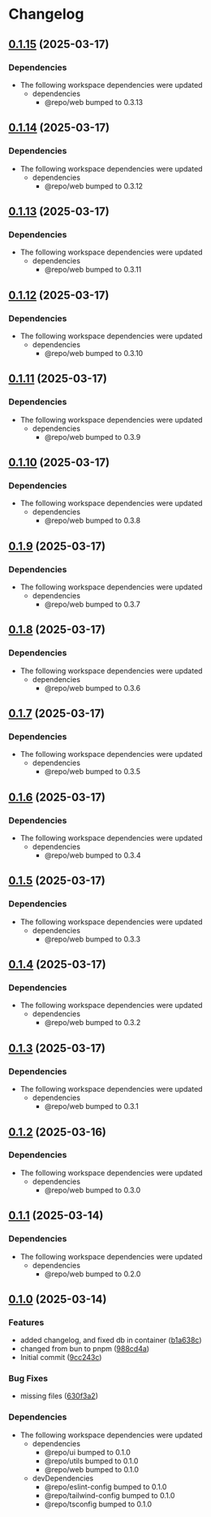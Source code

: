 # Changelog

## [0.1.15](https://github.com/CaptainPowerTurtle/teck-website-monorepo/compare/storybook@v0.1.14...storybook@v0.1.15) (2025-03-17)


### Dependencies

* The following workspace dependencies were updated
  * dependencies
    * @repo/web bumped to 0.3.13

## [0.1.14](https://github.com/CaptainPowerTurtle/teck-website-monorepo/compare/storybook@v0.1.13...storybook@v0.1.14) (2025-03-17)


### Dependencies

* The following workspace dependencies were updated
  * dependencies
    * @repo/web bumped to 0.3.12

## [0.1.13](https://github.com/CaptainPowerTurtle/teck-website-monorepo/compare/storybook@v0.1.12...storybook@v0.1.13) (2025-03-17)


### Dependencies

* The following workspace dependencies were updated
  * dependencies
    * @repo/web bumped to 0.3.11

## [0.1.12](https://github.com/CaptainPowerTurtle/teck-website-monorepo/compare/storybook@v0.1.11...storybook@v0.1.12) (2025-03-17)


### Dependencies

* The following workspace dependencies were updated
  * dependencies
    * @repo/web bumped to 0.3.10

## [0.1.11](https://github.com/CaptainPowerTurtle/teck-website-monorepo/compare/storybook@v0.1.10...storybook@v0.1.11) (2025-03-17)


### Dependencies

* The following workspace dependencies were updated
  * dependencies
    * @repo/web bumped to 0.3.9

## [0.1.10](https://github.com/CaptainPowerTurtle/teck-website-monorepo/compare/storybook@v0.1.9...storybook@v0.1.10) (2025-03-17)


### Dependencies

* The following workspace dependencies were updated
  * dependencies
    * @repo/web bumped to 0.3.8

## [0.1.9](https://github.com/CaptainPowerTurtle/teck-website-monorepo/compare/storybook@v0.1.8...storybook@v0.1.9) (2025-03-17)


### Dependencies

* The following workspace dependencies were updated
  * dependencies
    * @repo/web bumped to 0.3.7

## [0.1.8](https://github.com/CaptainPowerTurtle/teck-website-monorepo/compare/storybook@v0.1.7...storybook@v0.1.8) (2025-03-17)


### Dependencies

* The following workspace dependencies were updated
  * dependencies
    * @repo/web bumped to 0.3.6

## [0.1.7](https://github.com/CaptainPowerTurtle/teck-website-monorepo/compare/storybook@v0.1.6...storybook@v0.1.7) (2025-03-17)


### Dependencies

* The following workspace dependencies were updated
  * dependencies
    * @repo/web bumped to 0.3.5

## [0.1.6](https://github.com/CaptainPowerTurtle/teck-website-monorepo/compare/storybook@v0.1.5...storybook@v0.1.6) (2025-03-17)


### Dependencies

* The following workspace dependencies were updated
  * dependencies
    * @repo/web bumped to 0.3.4

## [0.1.5](https://github.com/CaptainPowerTurtle/teck-website-monorepo/compare/storybook@v0.1.4...storybook@v0.1.5) (2025-03-17)


### Dependencies

* The following workspace dependencies were updated
  * dependencies
    * @repo/web bumped to 0.3.3

## [0.1.4](https://github.com/CaptainPowerTurtle/teck-website-monorepo/compare/storybook@v0.1.3...storybook@v0.1.4) (2025-03-17)


### Dependencies

* The following workspace dependencies were updated
  * dependencies
    * @repo/web bumped to 0.3.2

## [0.1.3](https://github.com/CaptainPowerTurtle/teck-website-monorepo/compare/storybook@v0.1.2...storybook@v0.1.3) (2025-03-17)


### Dependencies

* The following workspace dependencies were updated
  * dependencies
    * @repo/web bumped to 0.3.1

## [0.1.2](https://github.com/CaptainPowerTurtle/teck-website-monorepo/compare/storybook@v0.1.1...storybook@v0.1.2) (2025-03-16)


### Dependencies

* The following workspace dependencies were updated
  * dependencies
    * @repo/web bumped to 0.3.0

## [0.1.1](https://github.com/CaptainPowerTurtle/teck-website-monorepo/compare/storybook@v0.1.0...storybook@v0.1.1) (2025-03-14)


### Dependencies

* The following workspace dependencies were updated
  * dependencies
    * @repo/web bumped to 0.2.0

## [0.1.0](https://github.com/CaptainPowerTurtle/teck-website-monorepo/compare/storybook@v0.0.1...storybook@v0.1.0) (2025-03-14)


### Features

* added changelog, and fixed db in container ([b1a638c](https://github.com/CaptainPowerTurtle/teck-website-monorepo/commit/b1a638c392ccca6fe80bb0723f5b602ace5e2e36))
* changed from bun to pnpm ([988cd4a](https://github.com/CaptainPowerTurtle/teck-website-monorepo/commit/988cd4a2e09e64eea9713c7edd043041f991edef))
* Initial commit ([9cc243c](https://github.com/CaptainPowerTurtle/teck-website-monorepo/commit/9cc243c16242a4910b53bc075e2094bd2f5837e2))


### Bug Fixes

* missing files ([630f3a2](https://github.com/CaptainPowerTurtle/teck-website-monorepo/commit/630f3a2d4d82c3701f7da6905e51d145add05793))


### Dependencies

* The following workspace dependencies were updated
  * dependencies
    * @repo/ui bumped to 0.1.0
    * @repo/utils bumped to 0.1.0
    * @repo/web bumped to 0.1.0
  * devDependencies
    * @repo/eslint-config bumped to 0.1.0
    * @repo/tailwind-config bumped to 0.1.0
    * @repo/tsconfig bumped to 0.1.0
